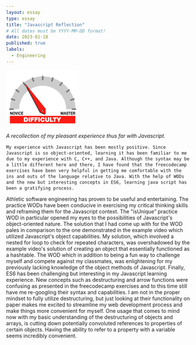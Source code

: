 ```yaml
---
layout: essay
type: essay
title: "Javascript Reflection"
# All dates must be YYYY-MM-DD format!
date: 2023-01-18
published: true
labels:
  - Engineering
---
```

<img width="200px" class="rounded float-start pe-4" src="../img/difficulty/degree_difficulty.jpg">

*A recollection of my pleasant experience thus far with Javascript.*

	My experience with Javascript has been mostly positive. Since Javascript is so object-oriented, learning it has been familiar to me due to my experience with C, C++, and Java. Although the syntax may be a little different here and there, I have found that the freecodecamp exercises have been very helpful in getting me comfortable with the ins and outs of the language relative to Java. With the help of WODs and the new but interesting concepts in ES6, learning java script has been a gratifying process.
Athletic software engineering has proven to be useful and entertaining. The practice WODs have been conducive in exercising my critical thinking skills and reframing them for the Javascript context. The "isUnique” practice WOD in particular opened my eyes to the possibilities of Javascript's object-oriented nature. The solution that I had come
up with for the WOD pales in comparison to the one demonstrated in the example video which utilized Javascript's object capabilities. My solution, which involved a nested for loop to check for repeated characters, was overshadowed by the example video's solution of creating an object that essentially functioned as a hashtable. The WOD which in addition to being a fun way to challenge myself and compete against my classmates, was enlightening for my previously lacking knowledge of the object methods of Javascript.
	Finally, ES6 has been challenging but interesting in my Javascript learning experience. New concepts such as destructuring and arrow functions were confusing as presented in the freecodecamp exercises and to this time still have me re-googling their syntax and capabilities. I am not in the proper mindset to fully utilize destructuring, but just looking at their functionality on paper makes me excited to streamline my web development process and make things more convenient for myself. One usage that comes to mind now with my basic understanding of the destructuring of objects and arrays, is cutting down potentially convoluted references to properties of certain objects. Having the ability to refer to a property with a variable seems incredibly convenient.

